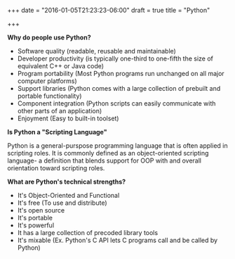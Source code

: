 +++
date = "2016-01-05T21:23:23-06:00"
draft = true
title = "Python"

+++

**Why do people use Python?**

* Software quality (readable, reusable and maintainable)
* Developer productivity (is typically one-third to one-fifth the size of equivalent C++ or Java code)
* Program portability (Most Python programs run unchanged on all major computer platforms)
* Support libraries (Python comes with a large collection of prebuilt and portable functionality)
* Component integration (Python scripts can easily communicate with other parts of an application)
* Enjoyment (Easy to built-in toolset)

**Is Python a "Scripting Language"**

Python is a general-purspose programming language that is often applied in scripting roles. It is commonly defined as an object-oriented scripting language- a definition that blends support for OOP with and overall orientation toward scripting roles.

**What are Python's technical strengths?**

* It's Object-Oriented and Functional
* It's free (To use and distribute)
* It's open source
* It's portable
* It's powerful
* It has a large collection of precoded library tools
* It's mixable (Ex. Python's C API lets C programs call and be called by Python)


